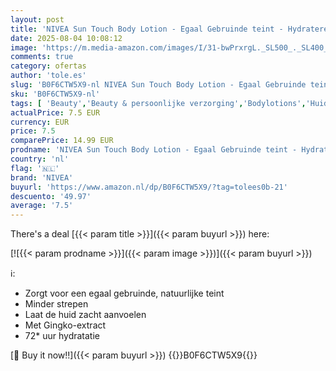```yaml
---
layout: post
title: 'NIVEA Sun Touch Body Lotion - Egaal Gebruinde teint - Hydraterende Lotion - Ginkgo biloba en druivenpitolie - Bruinen zonder Zon - Lichaamsverzorging - 400 ml'
date: 2025-08-04 10:08:12
image: 'https://m.media-amazon.com/images/I/31-bwPrxrgL._SL500_._SL400_.jpg'
comments: true
category: ofertas
author: 'tole.es'
slug: 'B0F6CTW5X9-nl NIVEA Sun Touch Body Lotion - Egaal Gebruinde teint -...'
sku: 'B0F6CTW5X9-nl'
tags: [ 'Beauty','Beauty & persoonlijke verzorging','Bodylotions','Huidverzorging','Lichaamverzorgingsproducten','Vochtinbrengende middelen voor lichaam','nivea','🇳🇱', ]
actualPrice: 7.5 EUR
currency: EUR
price: 7.5
comparePrice: 14.99 EUR
prodname: 'NIVEA Sun Touch Body Lotion - Egaal Gebruinde teint - Hydraterende Lotion - Ginkgo biloba en druivenpitolie - Bruinen zonder Zon - Lichaamsverzorging - 400 ml'
country: 'nl'
flag: '🇳🇱'
brand: 'NIVEA'
buyurl: 'https://www.amazon.nl/dp/B0F6CTW5X9/?tag=tolees0b-21'
descuento: '49.97'
average: '7.5'
---
```


There's a deal [{{< param title >}}]({{< param buyurl >}})  here:

[![{{< param prodname >}}]({{< param image >}})]({{< param buyurl >}})

ℹ️:

- Zorgt voor een egaal gebruinde, natuurlijke teint
- Minder strepen
- Laat de huid zacht aanvoelen
- Met Gingko-extract
- 72* uur hydratatie

[🛒 Buy it now!!]({{< param buyurl >}})
{{<world>}}B0F6CTW5X9{{</world>}}

